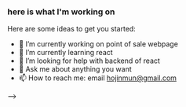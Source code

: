 ### here is what I'm working on



Here are some ideas to get you started:

- 🔭 I’m currently working on point of sale webpage
- 🌱 I’m currently learning react
- 🤔 I’m looking for help with backend of react
- 💬 Ask me about anything you want
- 📫 How to reach me: email hojinmun@gmail.com

-->
